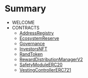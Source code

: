 # Summary
* WELCOME
* CONTRACTS
	* [AddressRegistry](AddressRegistry.md)
	* [EcosystemReserve](EcosystemReserve.md)
	* [Governance](Governance.md)
	* [InvestorsNFT](InvestorsNFT.md)
	* [RandToken](RandToken.md)
	* [RewardDistributionManagerV2](RewardDistributionManagerV2.md)
	* [SafetyModuleERC20](SafetyModuleERC20.md)
	* [VestingControllerERC721](VestingControllerERC721.md)
